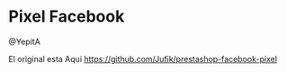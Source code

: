 # Pixel Facebook 
@YepitA

El original esta Aqui
https://github.com/Jufik/prestashop-facebook-pixel 